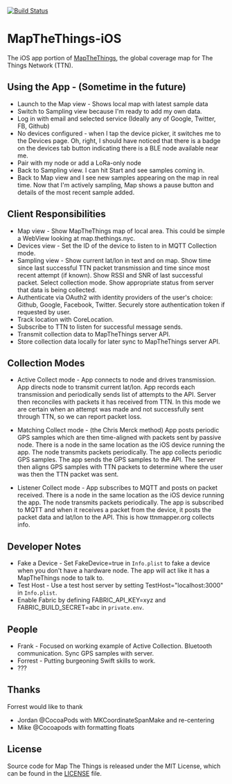 [![Build Status](https://travis-ci.org/things-nyc/mapthethings-ios.svg?branch=master)](https://travis-ci.org/things-nyc/mapthethings-ios)
# MapTheThings-iOS

The iOS app portion of [MapTheThings](http://map.thethings.nyc), the
global coverage map for The Things Network (TTN).

## Using the App - (Sometime in the future)
- Launch to the Map view - Shows local map with latest sample data
- Switch to Sampling view because I'm ready to add my own data.
- Log in with email and selected service (Ideally any of Google, Twitter, FB, Github)
- No devices configured - when I tap the device picker, it switches me to the Devices page. Oh, right, I should have noticed that there is a badge on the devices tab button indicating there is a BLE node available near me.
- Pair with my node or add a LoRa-only node
- Back to Sampling view. I can hit Start and see samples coming in.
- Back to Map view and I see new samples appearing on the map in real time. Now that I'm actively sampling, Map shows a pause button and details of the most recent sample added.

## Client Responsibilities
- Map view - Show MapTheThings map of local area. This could be simple a WebView looking at map.thethings.nyc.
- Devices view - Set the ID of the device to listen to in MQTT Collection mode.
- Sampling view - Show current lat/lon in text and on map. Show time since last successful TTN packet transmission and time since most recent attempt (if known). Show RSSI and SNR of last successful packet. Select collection mode. Show appropriate status from server that data is being collected.
- Authenticate via OAuth2 with identity providers of the user's choice: Github, Google, Facebook, Twitter. Securely store authentication token if requested by user.
- Track location with CoreLocation.
- Subscribe to TTN to listen for successful message sends.
- Transmit collection data to MapTheThings server API.
- Store collection data locally for later sync to MapTheThings server API.

## Collection Modes
- Active Collect mode - App connects to node and drives transmission. App directs node to transmit current lat/lon. App records each transmission and periodically sends list of attempts to the API. Server then reconciles with packets it has received from TTN. In this mode we are certain when an attempt was made and not successfully sent through TTN, so we can report packet loss.

- Matching Collect mode - (the Chris Merck method) App posts periodic GPS samples which are then time-aligned with packets sent by passive node.
There is a node in the same location as the iOS device running the app. The node transmits packets periodically. The app collects periodic GPS samples. The app sends the GPS samples to the API. The server then aligns GPS samples with TTN packets to determine where the user was then the TTN packet was sent.

- Listener Collect mode - App subscribes to MQTT and posts on packet received.
There is a node in the same location as the iOS device running the app. The node transmits packets periodically. The app is subscribed to MQTT and when it receives a packet from the device, it posts the packet data and lat/lon to the API. This is how ttnmapper.org collects info.

## Developer Notes
- Fake a Device - Set FakeDevice=true in ```Info.plist``` to fake a device when you don't have a hardware node. The app will act like it has a MapTheThings node to talk to.
- Test Host - Use a test host server by setting TestHost="localhost:3000" in ```Info.plist```.
- Enable Fabric by defining FABRIC_API_KEY=xyz and FABRIC_BUILD_SECRET=abc in ```private.env```.

## People
- Frank - Focused on working example of Active Collection. Bluetooth communication. Sync GPS samples with server.
- Forrest - Putting burgeoning Swift skills to work.
- ???

## Thanks
Forrest would like to thank
 - Jordan @CocoaPods with MKCoordinateSpanMake and re-centering
 - Mike @Cocoapods with formatting floats

## License
Source code for Map The Things is released under the MIT License,
which can be found in the [LICENSE](LICENSE) file.
